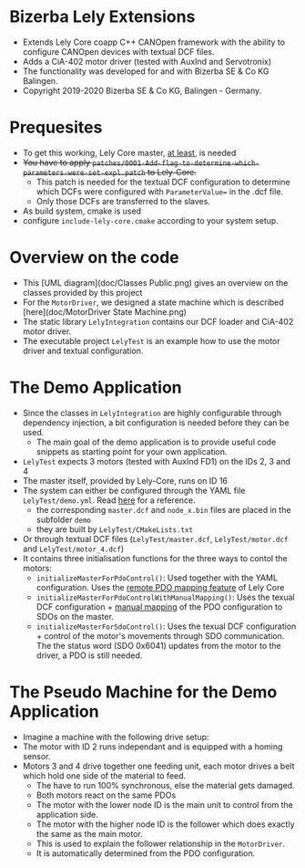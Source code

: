 # Bizerba Lely Extensions

* Extends Lely Core coapp C++ CANOpen framework with the ability to configure CANOpen devices with textual DCF files.
* Adds a CiA-402 motor driver (tested with AuxInd and Servotronix)
* The functionality was developed for and with Bizerba SE & Co KG Balingen.
* Copyright 2019-2020 Bizerba SE & Co KG, Balingen - Germany.

# Prequesites

* To get this working, Lely Core master, [at least](https://gitlab.com/lely_industries/lely-core/-/commit/ceee298045367e19b2cab1427ef05ec960c0489a), is needed
* ~~You have to apply `patches/0001-Add-flag-to-determine-which-parameters-were-set-expl.patch` to Lely-Core.~~
  * This patch is needed for the textual DCF configuration to determine which DCFs were configured with `ParameterValue=` in the .dcf file.
  * Only those DCFs are transferred to the slaves.
* As build system, cmake is used
* configure `include-lely-core.cmake` according to your system setup.

# Overview on the code

* This [UML diagram](doc/Classes Public.png) gives an overview on the classes provided by this project
* For the `MotorDriver`, we designed a state machine which is described [here](doc/MotorDriver State Machine.png)
* The static library `LelyIntegration` contains our DCF loader and CiA-402 motor driver.
* The executable project `LelyTest` is an example how to use the motor driver and textual configuration.
  
# The Demo Application

* Since the classes in `LelyIntegration` are highly configurable through dependency injection, a bit configuration is needed before they can be used.
  * The main goal of the demo application is to provide useful code snippets as starting point for your own application.
* `LelyTest` expects 3 motors (tested with AuxInd FD1) on the IDs 2, 3 and 4
* The master itself, provided by Lely-Core, runs on ID 16
* The system can either be configured through the YAML file `LelyTest/demo.yml`. Read [here](https://opensource.lely.com/canopen/docs/dcf-tools/) for a reference.
  * the corresponding `master.dcf` and `node_x.bin` files are placed in the subfolder `demo`
  * they are built by `LelyTest/CMakeLists.txt`
* Or through textual DCF files (`LelyTest/master.dcf`, `LelyTest/motor.dcf` and `LelyTest/motor_4.dcf`)
* It contains three initialisation functions for the three ways to contol the motors:
  * `initializeMasterForPdoControl()`: Used together with the YAML configuration. Uses the [remote PDO mapping feature](https://opensource.lely.com/canopen/release/v2.1.0/#remote-pdo-mapping-in-c) of Lely Core 
  * `initializeMasterForPdoControlWithManualMapping()`: Uses the texual DCF configuration + [manual mapping](doc/manual-PDO-mapping-example.md) of the PDO configuration to SDOs on the master.
  * `initializeMasterForSdoControl()`: Uses the texual DCF configuration + control of the motor's movements through SDO communication. The the status word (SDO 0x6041) updates from the motor to the driver, a PDO is still needed.
  
# The Pseudo Machine for the Demo Application

* Imagine a machine with the following drive setup:
* The motor with ID 2 runs independant and is equipped with a homing sensor.
* Motors 3 and 4 drive together one feeding unit, each motor drives a belt which hold one side of the material to feed. 
  * The have to run 100% synchronous, else the material gets damaged.
  * Both motors react on the same PDOs
  * The motor with the lower node ID is the main unit to control from the application side.
  * The motor with the higher node ID is the follower which does exactly the same as the main motor.
  * This is used to explain the follower relationship in the `MotorDriver`.
  * It is automatically determined from the PDO configuration.
    
